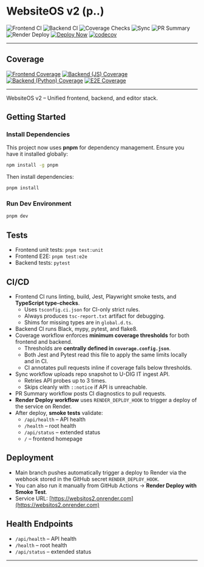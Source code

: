 # WebsiteOS v2 (p..)

![Frontend CI](https://github.com/nickbaxter18/websitos/actions/workflows/frontend-checks.yml/badge.svg)
![Backend CI](https://github.com/nickbaxter18/websitos/actions/workflows/backend-checks.yml/badge.svg)
![Coverage Checks](https://github.com/nickbaxter18/websitos/actions/workflows/coverage-checks.yml/badge.svg)
![Sync](https://github.com/nickbaxter18/websitos/actions/workflows/udigit-sync.yaml/badge.svg)
![PR Summary](https://github.com/nickbaxter18/websitos/actions/workflows/pr-summary.yml/badge.svg)
![Render Deploy](https://github.com/nickbaxter18/websitos/actions/workflows/render-deploy.yml/badge.svg)
[![Deploy Now](https://img.shields.io/badge/Deploy-Now-brightgreen)](https://github.com/nickbaxter18/websitos/actions/workflows/render-deploy.yml)
[![codecov](https://codecov.io/gh/nickbaxter18/websitos/branch/main/graph/badge.svg?token=${CODECOV_TOKEN}&cachebust=1)](https://codecov.io/gh/nickbaxter18/websitos)

---

## Coverage

[![Frontend Coverage](https://codecov.io/gh/nickbaxter18/websitos/branch/main/graph/badge.svg?flag=frontend)](https://app.codecov.io/gh/nickbaxter18/websitos/tree/main/src)
[![Backend (JS) Coverage](https://codecov.io/gh/nickbaxter18/websitos/branch/main/graph/badge.svg?flag=backend-js)](https://app.codecov.io/gh/nickbaxter18/websitos/tree/main/backend)
[![Backend (Python) Coverage](https://codecov.io/gh/nickbaxter18/websitos/branch/main/graph/badge.svg?flag=backend)](https://app.codecov.io/gh/nickbaxter18/websitos/tree/main/backend)
[![E2E Coverage](https://codecov.io/gh/nickbaxter18/websitos/branch/main/graph/badge.svg?flag=e2e)](https://app.codecov.io/gh/nickbaxter18/websitos/tree/main/tests/e2e)

---

WebsiteOS v2 – Unified frontend, backend, and editor stack.

## Getting Started

### Install Dependencies

This project now uses **pnpm** for dependency management. Ensure you have it installed globally:

```bash
npm install -g pnpm
```

Then install dependencies:

```bash
pnpm install
```

### Run Dev Environment

```bash
pnpm dev
```

## Tests

- Frontend unit tests: `pnpm test:unit`
- Frontend E2E: `pnpm test:e2e`
- Backend tests: `pytest`

## CI/CD

- Frontend CI runs linting, build, Jest, Playwright smoke tests, and **TypeScript type-checks**.
  - Uses `tsconfig.ci.json` for CI-only strict rules.
  - Always produces `tsc-report.txt` artifact for debugging.
  - Shims for missing types are in `global.d.ts`.
- Backend CI runs Black, mypy, pytest, and flake8.
- Coverage workflow enforces **minimum coverage thresholds** for both frontend and backend.
  - Thresholds are **centrally defined in `coverage.config.json`**.
  - Both Jest and Pytest read this file to apply the same limits locally and in CI.
  - CI annotates pull requests inline if coverage falls below thresholds.
- Sync workflow uploads repo snapshot to U-DIG IT ingest API.
  - Retries API probes up to 3 times.
  - Skips cleanly with `::notice` if API is unreachable.
- PR Summary workflow posts CI diagnostics to pull requests.
- **Render Deploy workflow** uses `RENDER_DEPLOY_HOOK` to trigger a deploy of the service on Render.
- After deploy, **smoke tests** validate:
  - `/api/health` – API health
  - `/health` – root health
  - `/api/status` – extended status
  - `/` – frontend homepage

## Deployment

- Main branch pushes automatically trigger a deploy to Render via the webhook stored in the GitHub secret `RENDER_DEPLOY_HOOK`.
- You can also run it manually from GitHub Actions → **Render Deploy with Smoke Test**.
- Service URL: [https://websitos2.onrender.com](https://websitos2.onrender.com)

## Health Endpoints

- `/api/health` – API health
- `/health` – root health
- `/api/status` – extended status

---

<!-- trigger Frontend CI -->
